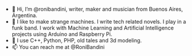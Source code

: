 - 👋 Hi, I’m @ronibandini, writer, maker and musician from Buenos Aires, Argentina.
- 👀 I like to make strange machines. I write tech related novels. I play in a funk band. I work with Machine Learning and Artificial Intelligence projects using Arduino and Raspberry Pi.
- 💞️ I use C++, Python, PHP, old tales and 3d modeling.
- 📫 You can reach me at @RoniBandini

<!---
ronibandini/ronibandini is a ✨ special ✨ repository because its `README.md` (this file) appears on your GitHub profile.
You can click the Preview link to take a look at your changes.
--->
